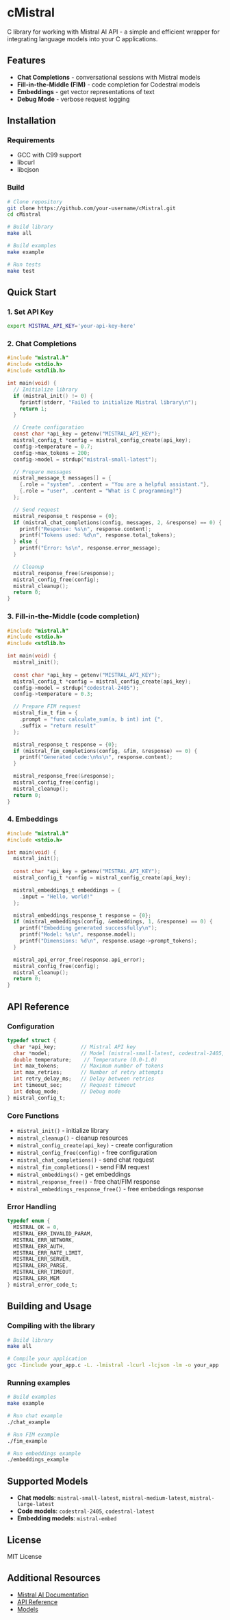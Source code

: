# cMistral

C library for working with Mistral AI API - a simple and efficient wrapper for integrating language models into your C applications.

## Features

- **Chat Completions** - conversational sessions with Mistral models
- **Fill-in-the-Middle (FIM)** - code completion for Codestral models
- **Embeddings** - get vector representations of text
- **Debug Mode** - verbose request logging

## Installation

### Requirements

- GCC with C99 support
- libcurl
- libcjson

### Build

```bash
# Clone repository
git clone https://github.com/your-username/cMistral.git
cd cMistral

# Build library
make all

# Build examples
make example

# Run tests
make test
```

## Quick Start

### 1. Set API Key

```bash
export MISTRAL_API_KEY='your-api-key-here'
```

### 2. Chat Completions

```c
#include "mistral.h"
#include <stdio.h>
#include <stdlib.h>

int main(void) {
  // Initialize library
  if (mistral_init() != 0) {
    fprintf(stderr, "Failed to initialize Mistral library\n");
    return 1;
  }

  // Create configuration
  const char *api_key = getenv("MISTRAL_API_KEY");
  mistral_config_t *config = mistral_config_create(api_key);
  config->temperature = 0.7;
  config->max_tokens = 200;
  config->model = strdup("mistral-small-latest");

  // Prepare messages
  mistral_message_t messages[] = {
    {.role = "system", .content = "You are a helpful assistant."},
    {.role = "user", .content = "What is C programming?"}
  };

  // Send request
  mistral_response_t response = {0};
  if (mistral_chat_completions(config, messages, 2, &response) == 0) {
    printf("Response: %s\n", response.content);
    printf("Tokens used: %d\n", response.total_tokens);
  } else {
    printf("Error: %s\n", response.error_message);
  }

  // Cleanup
  mistral_response_free(&response);
  mistral_config_free(config);
  mistral_cleanup();
  return 0;
}
```

### 3. Fill-in-the-Middle (code completion)

```c
#include "mistral.h"
#include <stdio.h>
#include <stdlib.h>

int main(void) {
  mistral_init();
  
  const char *api_key = getenv("MISTRAL_API_KEY");
  mistral_config_t *config = mistral_config_create(api_key);
  config->model = strdup("codestral-2405");
  config->temperature = 0.3;

  // Prepare FIM request
  mistral_fim_t fim = {
    .prompt = "func calculate_sum(a, b int) int {",
    .suffix = "return result"
  };

  mistral_response_t response = {0};
  if (mistral_fim_completions(config, &fim, &response) == 0) {
    printf("Generated code:\n%s\n", response.content);
  }

  mistral_response_free(&response);
  mistral_config_free(config);
  mistral_cleanup();
  return 0;
}
```

### 4. Embeddings

```c
#include "mistral.h"
#include <stdio.h>

int main(void) {
  mistral_init();
  
  const char *api_key = getenv("MISTRAL_API_KEY");
  mistral_config_t *config = mistral_config_create(api_key);

  mistral_embeddings_t embeddings = {
    .input = "Hello, world!"
  };

  mistral_embeddings_response_t response = {0};
  if (mistral_embeddings(config, &embeddings, 1, &response) == 0) {
    printf("Embedding generated successfully\n");
    printf("Model: %s\n", response.model);
    printf("Dimensions: %d\n", response.usage->prompt_tokens);
  }

  mistral_api_error_free(response.api_error);
  mistral_config_free(config);
  mistral_cleanup();
  return 0;
}
```

## API Reference

### Configuration

```c
typedef struct {
  char *api_key;        // Mistral API key
  char *model;          // Model (mistral-small-latest, codestral-2405, etc.)
  double temperature;    // Temperature (0.0-1.0)
  int max_tokens;       // Maximum number of tokens
  int max_retries;      // Number of retry attempts
  int retry_delay_ms;   // Delay between retries
  int timeout_sec;      // Request timeout
  int debug_mode;       // Debug mode
} mistral_config_t;
```

### Core Functions

- `mistral_init()` - initialize library
- `mistral_cleanup()` - cleanup resources
- `mistral_config_create(api_key)` - create configuration
- `mistral_config_free(config)` - free configuration
- `mistral_chat_completions()` - send chat request
- `mistral_fim_completions()` - send FIM request
- `mistral_embeddings()` - get embeddings
- `mistral_response_free()` - free chat/FIM response
- `mistral_embeddings_response_free()` - free embeddings response

### Error Handling

```c
typedef enum {
  MISTRAL_OK = 0,
  MISTRAL_ERR_INVALID_PARAM,
  MISTRAL_ERR_NETWORK,
  MISTRAL_ERR_AUTH,
  MISTRAL_ERR_RATE_LIMIT,
  MISTRAL_ERR_SERVER,
  MISTRAL_ERR_PARSE,
  MISTRAL_ERR_TIMEOUT,
  MISTRAL_ERR_MEM
} mistral_error_code_t;
```

## Building and Usage

### Compiling with the library

```bash
# Build library
make all

# Compile your application
gcc -Iinclude your_app.c -L. -lmistral -lcurl -lcjson -lm -o your_app
```

### Running examples

```bash
# Build examples
make example

# Run chat example
./chat_example

# Run FIM example  
./fim_example

# Run embeddings example
./embeddings_example
```

## Supported Models

- **Chat models**: `mistral-small-latest`, `mistral-medium-latest`, `mistral-large-latest`
- **Code models**: `codestral-2405`, `codestral-latest`
- **Embedding models**: `mistral-embed`

## License

MIT License

## Additional Resources

- [Mistral AI Documentation](https://docs.mistral.ai/)
- [API Reference](https://docs.mistral.ai/api/)
- [Models](https://docs.mistral.ai/models/)
